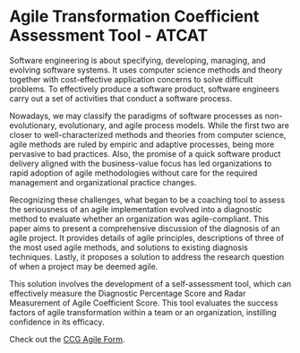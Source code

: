 # Agile Transformation Coefficient Assessment Tool - ATCAT

Software engineering is about specifying, developing, managing, and evolving software systems. It uses computer science methods and theory together with cost-effective application concerns to solve difficult problems. To effectively produce a software product, software engineers carry out a set of activities that conduct a software process. 

Nowadays, we may classify the paradigms of software processes as non-evolutionary, evolutionary, and agile process models. While the first two are closer to well-characterized methods and theories from computer science, agile
methods are ruled by empiric and adaptive processes, being more pervasive to bad practices. Also, the promise of a quick software product delivery aligned with the business-value focus has led organizations to rapid adoption of agile methodologies without care for the required management and organizational practice changes. 

Recognizing these challenges, what began to be a coaching tool to assess the seriousness of an agile implementation evolved into a diagnostic method to evaluate whether an organization was agile-compliant. This paper aims to present a comprehensive discussion of the diagnosis of an agile project. It provides details of agile principles, descriptions of three of the most used agile methods, and solutions to existing diagnosis techniques. Lastly, it proposes a solution to address the research question of when a project may be deemed agile. 

This solution involves the development of a self-assessment tool, which can effectively measure the Diagnostic Percentage Score and Radar Measurement of Agile Coefficient Score. This tool evaluates the success factors of agile transformation within a team or an organization, instilling confidence in its efficacy.

Check out the [CCG Agile Form](https://ccgagileform.netlify.app/).

